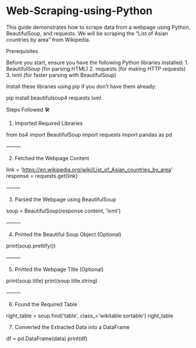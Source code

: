 # Web-Scraping-using-Python

This guide demonstrates how to scrape data from a webpage using Python, BeautifulSoup, and requests. We will be scraping the “List of Asian countries by area” from Wikipedia.

Prerequisites

Before you start, ensure you have the following Python libraries installed:
	1.	BeautifulSoup (for parsing HTML)
	2.	requests (for making HTTP requests)
	3.	lxml (for faster parsing with BeautifulSoup)

Install these libraries using pip if you don’t have them already:

pip install beautifulsoup4 requests lxml


Steps Followed 🛠️

1. Imported Required Libraries

from bs4 import BeautifulSoup
import requests
import pandas as pd



⸻

2. Fetched the Webpage Content

link = 'https://en.wikipedia.org/wiki/List_of_Asian_countries_by_area'
response = requests.get(link)



⸻

3. Parsed the Webpage using BeautifulSoup

soup = BeautifulSoup(response.content, 'lxml')



⸻

4. Printed the Beautiful Soup Object (Optional)

print(soup.prettify())



⸻

5. Printed the Webpage Title (Optional)

print(soup.title)
print(soup.title.string)



⸻

6. Found the Required Table

right_table = soup.find('table', class_='wikitable sortable')
right_table



7. Converted the Extracted Data into a DataFrame

df = pd.DataFrame(data)
print(df)


